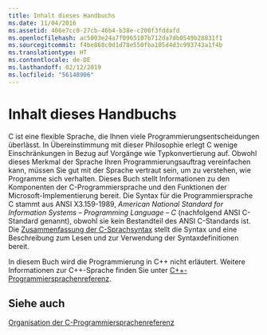 ```yaml
---
title: Inhalt dieses Handbuchs
ms.date: 11/04/2016
ms.assetid: 406e7cc0-27cb-46b4-b38e-c200f3fddafd
ms.openlocfilehash: ac5003e24a7f0965107b712da7db0549b28831f1
ms.sourcegitcommit: f4be868c0d1d78e550fba105d4d3c993743a1f4b
ms.translationtype: HT
ms.contentlocale: de-DE
ms.lasthandoff: 02/12/2019
ms.locfileid: "56148906"
---
```

# <a name="scope-of-this-manual"></a>Inhalt dieses Handbuchs

C ist eine flexible Sprache, die Ihnen viele Programmierungsentscheidungen überlässt. In Übereinstimmung mit dieser Philosophie erlegt C wenige Einschränkungen in Bezug auf Vorgänge wie Typkonvertierung auf. Obwohl dieses Merkmal der Sprache Ihren Programmierungsauftrag vereinfachen kann, müssen Sie gut mit der Sprache vertraut sein, um zu verstehen, wie Programme sich verhalten. Dieses Buch stellt Informationen zu den Komponenten der C-Programmiersprache und den Funktionen der Microsoft-Implementierung bereit. Die Syntax für die Programmiersprache C stammt aus ANSI X3.159-1989, *American National Standard for Information Systems – Programming Language – C* (nachfolgend ANSI C-Standard genannt), obwohl sie kein Bestandteil des ANSI C-Standards ist. Die [Zusammenfassung der C-Sprachsyntax](../c-language/c-language-syntax-summary.md) stellt die Syntax und eine Beschreibung zum Lesen und zur Verwendung der Syntaxdefinitionen bereit.

In diesem Buch wird die Programmierung in C++ nicht erläutert. Weitere Informationen zur C++-Sprache finden Sie unter [C++-Programmiersprachenreferenz](../cpp/cpp-language-reference.md).

## <a name="see-also"></a>Siehe auch

[Organisation der C-Programmiersprachenreferenz](../c-language/organization-of-the-c-language-reference.md)
